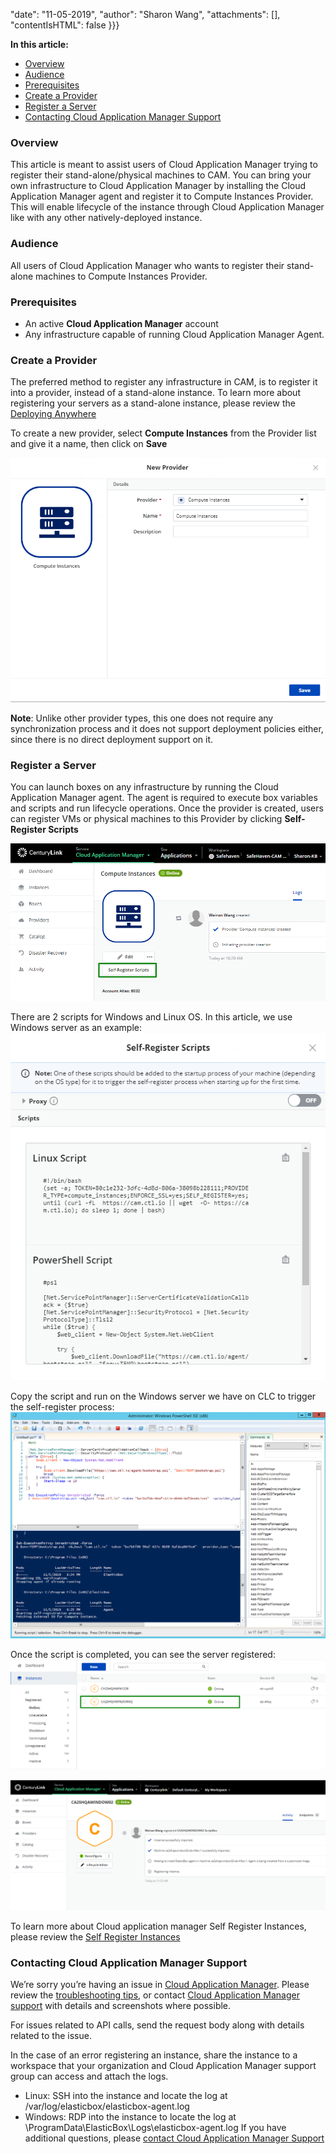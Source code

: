 "date": "11-05-2019",
"author": "Sharon Wang",
"attachments": [],
"contentIsHTML": false
}}}

**In this article:**

* [Overview](#overview)
* [Audience](#audience)
* [Prerequisites](#prerequisites)
* [Create a Provider](#create-a-provider)
* [Register a Server](#register-a-server)
* [Contacting Cloud Application Manager Support](#contacting-cloud-application-manager-support)

### Overview 

This article is meant to assist users of Cloud Application Manager trying to register their stand-alone/physical machines to CAM. You can bring your own infrastructure to Cloud Application Manager by installing the Cloud Application Manager agent and register it to Compute Instances Provider. This will enable lifecycle of the instance through Cloud Application Manager like with any other natively-deployed instance.

### Audience

All users of Cloud Application Manager who wants to register their stand-alone machines to Compute Instances Provider.

### Prerequisites

* An active **Cloud Application Manager** account
* Any infrastructure capable of running Cloud Application Manager Agent.


### Create a Provider

The preferred method to register any infrastructure in CAM, is to register it into a provider, instead of a stand-alone instance. To learn more about registering your servers as a stand-alone instance, please review the [Deploying Anywhere](./deploying-on-anyinfra.md)

To create a new provider, select **Compute Instances** from the Provider list and give it a name, then click on **Save**

![centurylink-add-provider.png](../../images/cloud-application-manager/deploying-anywhere/compute-instances/compute_instances_1.png)

**Note**: Unlike other provider types, this one does not require any synchronization process and it does not support deployment policies either, since there is no direct deployment support on it.

### Register a Server
You can launch boxes on any infrastructure by running the Cloud Application Manager agent. The agent is required to execute box variables and scripts and run lifecycle operations. Once the provider is created, users can register VMs or physical machines to this Provider by clicking **Self-Register Scripts**

![register-a-server-1.png](../../images/cloud-application-manager/deploying-anywhere/compute-instances/compute_instances_2.png)

There are 2 scripts for Windows and Linux OS. In this article, we use Windows server as an example:
![register-a-server-2.png](../../images/cloud-application-manager/deploying-anywhere/compute-instances/compute_instances_3.png)

Copy the script and run on the Windows server we have on CLC to trigger the self-register process:
![register-a-server-3.png](../../images/cloud-application-manager/deploying-anywhere/compute-instances/compute_instances_4.png)

Once the script is completed, you can see the server registered:
![register-a-server-4.png](../../images/cloud-application-manager/deploying-anywhere/compute-instances/compute_instances_5.png)

![register-a-server-5.png](../../images/cloud-application-manager/deploying-anywhere/compute-instances/compute_instances_6.png)

To learn more about Cloud application manager Self Register Instances, please review the [Self Register Instances](../Getting%20Started/self-register-instances.md)

### Contacting Cloud Application Manager Support

We’re sorry you’re having an issue in [Cloud Application Manager](https://www.ctl.io/cloud-application-manager/). Please review the [troubleshooting tips](../Troubleshooting/troubleshooting-tips.md), or contact [Cloud Application Manager support](mailto:incident@CenturyLink.com) with details and screenshots where possible.

For issues related to API calls, send the request body along with details related to the issue.

In the case of an error registering an instance, share the instance to a workspace that your organization and Cloud Application Manager support group can access and attach the logs.

* Linux: SSH into the instance and locate the log at /var/log/elasticbox/elasticbox-agent.log
* Windows: RDP into the instance to locate the log at \ProgramData\ElasticBox\Logs\elasticbox-agent.log
If you have additional questions, please [contact Cloud Application Manager Support](mailto:incident@CenturyLink.com)
